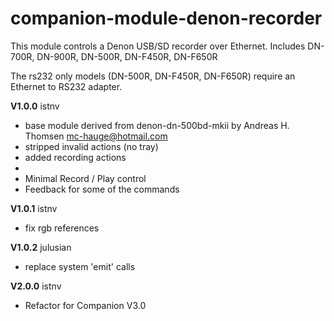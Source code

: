 # companion-module-denon-recorder

This module controls a Denon USB/SD recorder over Ethernet.
Includes DN-700R, DN-900R, DN-500R, DN-F450R, DN-F650R

The rs232 only models (DN-500R, DN-F450R, DN-F650R) require an Ethernet to RS232 adapter.


**V1.0.0** istnv
* base module derived from denon-dn-500bd-mkii by Andreas H. Thomsen <mc-hauge@hotmail.com>
* stripped invalid actions (no tray)
* added recording actions
*
* Minimal Record / Play control
* Feedback for some of the commands

**V1.0.1** istnv
* fix rgb references

**V1.0.2** julusian
* replace system 'emit' calls

**V2.0.0** istnv
* Refactor for Companion V3.0